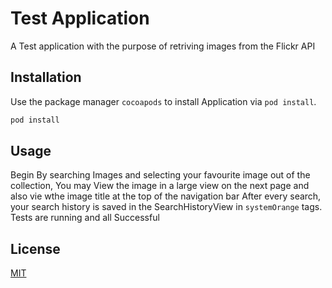 # Test Application

A Test application with the purpose of retriving images from the Flickr API

## Installation

Use the package manager `cocoapods` to install Application via `pod install`.

```bash
pod install
```

## Usage

Begin By searching Images and selecting your favourite image out of the collection,
You may View the image in a large view on the next page and also vie wthe image title at the top of the navigation bar
After every search, your search history is saved in the SearchHistoryView in `systemOrange` tags.
Tests are running and all Successful

## License
[MIT](https://choosealicense.com/licenses/mit/)
